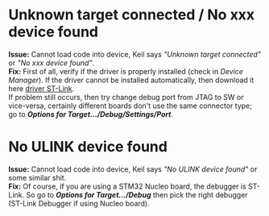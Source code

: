 <h1>Unknown target connected / No xxx device found</h1>

**Issue:** Cannot load code into device, Keil says _"Unknown target connected"_ or _"No xxx device found"_. </br>
**Fix:** First of all, verify if the driver is properly installed (check in _Device Manager_). If the driver cannot be installed automatically, then download it here [driver ST-Link](http://www.st.com/content/st_com/en/products/embedded-software/development-tool-software/stsw-link009.html). </br>
If problem still occurs, then try change debug port from JTAG to SW or vice-versa, certainly different boards don't use the same connector type; go to **_Options for Target.../Debug/Settings/Port_**.

<h1>No ULINK device found</h1>

**Issue:** Cannot load code into device, Keil says _"No ULINK device found"_ or some similar shit. </br>
**Fix:** Of course, if you are using a STM32 Nucleo board, the debugger is ST-Link. So go to **_Options for Target.../Debug_** then pick the right debugger (ST-Link Debugger if using Nucleo board). </br>
</br>
